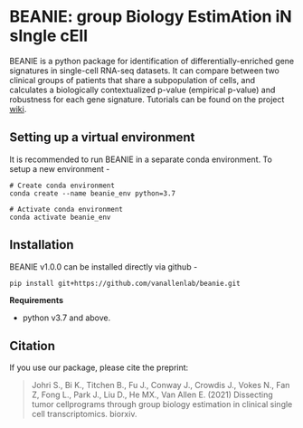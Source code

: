 # BEANIE: group Biology EstimAtion iN sIngle cEll

BEANIE is a python package for identification of differentially-enriched gene signatures in single-cell RNA-seq datasets. It can compare between two clinical groups of patients that share a subpopulation of cells, and calculates a biologically contextualized p-value (empirical p-value) and robustness for each gene signature. Tutorials can be found on the project [wiki](https://www.github.com/vanallenlab/beanie/wiki).

<!-- It decreases the false positive rate by more than 10-fold as compared to the conventional methods such as Mann-Whitney U test and Generalised Linear Models.

![](https://github.com/vanallenlab/beanie/blob/main/figs/false_positive.png) -->


## Setting up a virtual environment

It is recommended to run BEANIE in a separate conda environment. To setup a new environment -

```
# Create conda environment
conda create --name beanie_env python=3.7

# Activate conda environment
conda activate beanie_env

```

## Installation

BEANIE v1.0.0 can be installed directly via github -

```
pip install git+https://github.com/vanallenlab/beanie.git
```

**Requirements**

- python v3.7 and above.
<!-- - Java v1.8 and above. -->


## Citation

If you use our package, please cite the preprint: 


>Johri S., Bi K., Titchen B., Fu J., Conway J., Crowdis J., Vokes N., Fan Z, Fong L., Park J., Liu D., He MX., Van Allen E. (2021) Dissecting tumor cellprograms through group biology estimation in clinical single cell transcriptomics. biorxiv.
